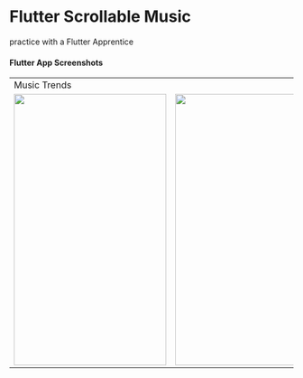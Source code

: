 # Flutter Scrollable Music

practice with a Flutter Apprentice

#### Flutter App Screenshots

<table>
  <tr>
    <td>Music Trends</td>
  </tr>
  <tr>
    <td><img src="https://github.com/bl1nkker/flutter-scrollable-music/blob/main/preview/preview_1-1.png?raw=true" width=270 height=480></td>
    <td><img src="https://github.com/bl1nkker/flutter-scrollable-music/blob/main/preview/preview_1-2.png?raw=true" width=270 height=480></td>
    <td><img src="https://github.com/bl1nkker/flutter-scrollable-music/blob/main/preview/preview_1-3.png?raw=true" width=270 height=480></td>
    <td><img src="https://github.com/bl1nkker/flutter-scrollable-music/blob/main/preview/preview_1-4.png?raw=true" width=270 height=480></td>
  </tr>
 </table>

